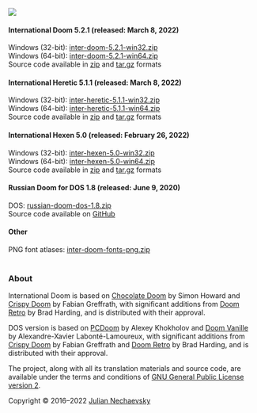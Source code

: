 ![](https://jnechaevsky.github.io/inter-doom/files/inter-doom-git.png)

#### International Doom 5.2.1 (released: March 8, 2022)

Windows (32-bit): [inter-doom-5.2.1-win32.zip](https://github.com/JNechaevsky/inter-doom/releases/download/5.2.1/inter-doom-5.2.1-win32.zip)<br />
Windows (64-bit): [inter-doom-5.2.1-win64.zip](https://github.com/JNechaevsky/inter-doom/releases/download/5.2.1/inter-doom-5.2.1-win64.zip)<br />
Source code available in [zip](https://github.com/JNechaevsky/inter-doom/archive/refs/tags/5.2.1.zip) and [tar.gz](https://github.com/JNechaevsky/inter-doom/archive/refs/tags/5.2.1.tar.gz) formats<br />

#### International Heretic 5.1.1 (released: March 8, 2022)

Windows (32-bit): [inter-heretic-5.1.1-win32.zip](https://github.com/JNechaevsky/inter-doom/releases/download/heretic-5.1.1/inter-heretic-5.1.1-win32.zip)<br />
Windows (64-bit): [inter-heretic-5.1.1-win64.zip](https://github.com/JNechaevsky/inter-doom/releases/download/heretic-5.1.1/inter-heretic-5.1.1-win64.zip)<br />
Source code available in [zip](https://github.com/JNechaevsky/inter-doom/archive/refs/tags/heretic-5.1.1.zip) and [tar.gz](https://github.com/JNechaevsky/inter-doom/archive/refs/tags/heretic-5.1.1.tar.gz) formats<br />

#### International Hexen 5.0 (released: February 26, 2022)

Windows (32-bit): [inter-hexen-5.0-win32.zip](https://github.com/JNechaevsky/inter-doom/releases/download/hexen-5.0/inter-hexen-5.0-win32.zip)<br />
Windows (64-bit): [inter-hexen-5.0-win64.zip](https://github.com/JNechaevsky/inter-doom/releases/download/hexen-5.0/inter-hexen-5.0-win64.zip)<br />
Source code available in [zip](https://github.com/JNechaevsky/inter-doom/archive/refs/tags/hexen-5.0.zip) and [tar.gz](https://github.com/JNechaevsky/inter-doom/archive/refs/tags/hexen-5.0.tar.gz) formats<br />

#### Russian Doom for DOS 1.8 (released: June 9, 2020)

DOS: [russian-doom-dos-1.8.zip](https://github.com/JNechaevsky/inter-doom/releases/download/dos-1.8/russian-doom-dos-1.8.zip)<br />
Source code available on [GitHub](https://github.com/JNechaevsky/inter-doom/tree/master/src_dos)

#### Other

PNG font atlases: [inter-doom-fonts-png.zip](https://jnechaevsky.github.io/inter-doom/files/inter-doom-fonts-png.zip)<br /><br />

### About

International Doom is based on [Chocolate Doom](https://www.chocolate-doom.org) by Simon Howard and [Crispy Doom](http://fabiangreffrath.github.io/crispy-doom) by Fabian Greffrath, with significant additions from [Doom Retro](http://doomretro.com) by Brad Harding, and is distributed with their approval.

DOS version is based on [PCDoom](https://github.com/nukeykt/PCDoom-v2) by Alexey Khokholov and [Doom Vanille](https://github.com/AXDOOMER/doom-vanille) by Alexandre-Xavier Labonté-Lamoureux, with significant additions from [Crispy Doom](http://fabiangreffrath.github.io/crispy-doom) by Fabian Greffrath and [Doom Retro](http://doomretro.com) by Brad Harding, and is distributed with their approval. 

The project, along with all its translation materials and source code, are available under the terms and conditions of [GNU General Public License version 2](https://github.com/JNechaevsky/russian-doom/blob/master/LICENSE.txt).

Copyright &copy; 2016&ndash;2022 [Julian Nechaevsky](https://jnechaevsky.github.io/author.html)
